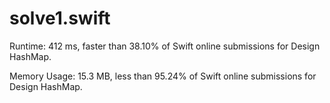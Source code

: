 # solve1.swift

Runtime: 412 ms, faster than 38.10% of Swift online submissions for Design HashMap.

Memory Usage: 15.3 MB, less than 95.24% of Swift online submissions for Design HashMap.

